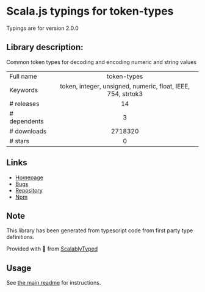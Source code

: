 
# Scala.js typings for token-types

Typings are for version 2.0.0

## Library description:
Common token types for decoding and encoding numeric and string values

|                    |                 |
| ------------------ | :-------------: |
| Full name          | token-types |
| Keywords           | token, integer, unsigned, numeric, float, IEEE, 754, strtok3 |
| # releases         | 14 |
| # dependents       | 3 |
| # downloads        | 2718320 |
| # stars            | 0 |

## Links
- [Homepage](https://github.com/Borewit/token-types#readme)
- [Bugs](https://github.com/Borewit/token-types/issues)
- [Repository](https://github.com/Borewit/token-types)
- [Npm](https://www.npmjs.com/package/token-types)
    


## Note
This library has been generated from typescript code from first party type definitions.

Provided with :purple_heart: from [ScalablyTyped](https://github.com/oyvindberg/ScalablyTyped)

## Usage
See [the main readme](../../readme.md) for instructions.


